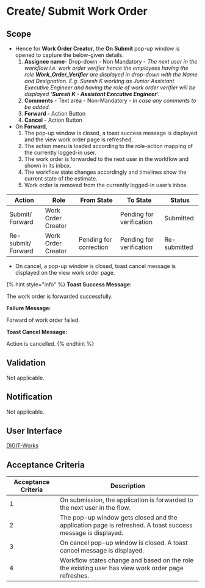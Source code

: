 # Create/ Submit Work Order

## Scope

* Hence for **Work Order Creator**, the **On** **Submit** pop-up window is opened to capture the below-given details.
  1. **Assignee name**- Drop-down - Non Mandatory -  _The next user in the workflow i.e. work order verifier hence the employees having the role **Work\_Order\_Verifier** are displayed in drop-down with the Name and Designation. E.g. Suresh K working as Junior Assistant Executive Engineer and having the role of work order verifier will be displayed ‘**Suresh K - Assistant Executive Engineer**’._
  2. **Comments** - Text area - Non-Mandatory -  _In case any comments to be added._
  3. **Forward -** Action Button
  4. **Cancel** - Action Button
* On **Forward**,
  1. The pop-up window is closed, a toast success message is displayed and the view work order page is refreshed.
  2. The action menu is loaded according to the role-action mapping of the currently logged-in user.
  3. The work order is forwarded to the next user in the workflow and shown in its inbox.
  4. The workflow state changes accordingly and timelines show the current state of the estimate.
  5. Work order is removed from the currently logged-in user’s inbox.

| Action             | Role               | From State             | To State                 | Status       |
| ------------------ | ------------------ | ---------------------- | ------------------------ | ------------ |
| Submit/ Forward    | Work Order Creator |                        | Pending for verification | Submitted    |
| Re-submit/ Forward | Work Order Creator | Pending for correction | Pending for verification | Re-submitted |

* On cancel, a pop-up window is closed, toast cancel message is displayed on the view work order page.

{% hint style="info" %}
**Toast Success Message:**

The work order is forwarded successfully.

**Failure Message:**

Forward of work order failed.

**Toast Cancel Message:**

Action is cancelled.
{% endhint %}

## **Validation**

Not applicable.

## **Notification**

Not applicable.

## **User Interface**

[<img src="https://static.figma.com/uploads/b6df2735e4cb368306acf5480b50f96e69f96099" alt="" data-size="line">DIGIT-Works](https://www.figma.com/file/M2P3O9WlKtxuLCjQKxLLDg/DIGIT-Works?node-id=1835%3A32629\&t=wWexCFFY2p7fxq5l-4)

## **Acceptance Criteria**

| Acceptance Criteria | Description                                                                                                |
| ------------------- | ---------------------------------------------------------------------------------------------------------- |
| 1                   | On submission, the application is forwarded to the next user in the flow.                                  |
| 2                   | The pop-up window gets closed and the application page is refreshed. A toast success message is displayed. |
| 3                   | On cancel pop-up window is closed. A toast cancel message is displayed.                                    |
| 4                   | Workflow states change and based on the role the existing user has view work order page refreshes.         |

